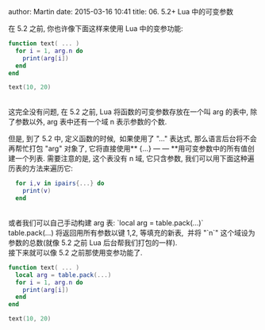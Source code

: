 author: Martin
date: 2015-03-16 10:41
title: 06. 5.2+ Lua 中的可变参数

在 5.2 之前, 你也许像下面这样来使用 Lua 中的变参功能:

```lua
function text( ... )
  for i = 1, arg.n do
    print(arg[i])
  end
end

text(10, 20)
```
<br>
这完全没有问题, 在 5.2 之前, Lua 将函数的可变参数存放在一个叫 arg 的表中, 除了参数以外, arg 表中还有一个域 n 表示参数的个数.

但是, 到了 5.2 中, 定义函数的时候,  如果使用了 "..." 表达式, 那么语言后台将不会再帮忙打包 "arg" 对象了, 它将直接使用** {...} — — **用可变参数中的所有值创建一个列表.
需要注意的是, 这个表没有 n 域, 它只含参数, 我们可以用下面这种遍历表的方法来遍历它:

```lua
  for i,v in ipairs{...} do
    print(v)
  end
```
<br>
或者我们可以自己手动构建 arg 表: `local arg = table.pack(...)`<br>
table.pack(...) 将返回用所有参数以键 1,2, 等填充的新表,  并将 "`n`" 这个域设为参数的总数(就像 5.2 之前 Lua 后台帮我们打包的一样).<br>
接下来就可以像 5.2 之前那使用变参功能了.

```lua
function text( ... )
  local arg = table.pack(...)
  for i = 1, arg.n do
    print(arg[i])
  end
end

text(10, 20)
```
<br>
